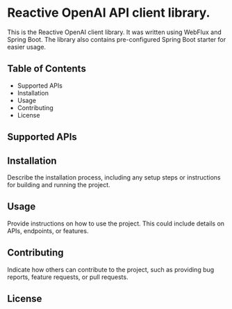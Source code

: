 # Reactive OpenAI API client library.

This is the Reactive OpenAI client library. It was written using WebFlux and Spring Boot. The library also contains pre-configured Spring Boot starter for easier usage.

## Table of Contents

- Supported APIs
- Installation
- Usage
- Contributing
- License

## Supported APIs



## Installation

Describe the installation process, including any setup steps or instructions for building and running the project.

## Usage

Provide instructions on how to use the project. This could include details on APIs, endpoints, or features.

## Contributing

Indicate how others can contribute to the project, such as providing bug reports, feature requests, or pull requests.

## License
